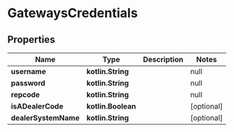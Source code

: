 
# GatewaysCredentials

## Properties
Name | Type | Description | Notes
------------ | ------------- | ------------- | -------------
**username** | **kotlin.String** | | null | 
**password** | **kotlin.String** | | null | 
**repcode** | **kotlin.String** | | null |  [optional]
**isADealerCode** | **kotlin.Boolean** |  |  [optional]
**dealerSystemName** | **kotlin.String** |  |  [optional]



